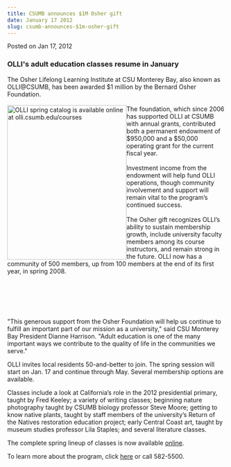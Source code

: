 ```yaml
---
title: CSUMB announces $1M Osher gift
date: January 17 2012
slug: csumb-announces-$1m-osher-gift
---
```





<span class="date">Posted on Jan 17, 2012    </span>
<h3>OLLI&apos;s adult education classes resume in January</h3>
<p>The Osher Lifelong Learning Institute at CSU Monterey Bay, also
known as OLLI@CSUMB, has been awarded $1 million by the Bernard
Osher Foundation.<br>
<br>
<img alt="OLLI spring catalog is available online at olli.csumb.edu/courses" src="http://news.csumb.edu/sites/default/files/65/attachments/news/images/olli_spring2012_thumbnail.jpg" style="float:left; width:275px; height:356px">The foundation,
which since 2006 has supported OLLI at CSUMB with annual grants,
contributed both a permanent endowment of $950,000 and a $50,000
operating grant for the current fiscal year.<br>
<br>
Investment income from the endowment will help fund OLLI
operations, though community involvement and support will remain
vital to the program&#x2019;s continued success.<br>
<br>
The Osher gift recognizes OLLI&#x2019;s ability to sustain membership
growth, include university faculty members among its course
instructors, and remain strong in the future. OLLI now has a
community of 500 members, up from 100 members at the end of its
first year, in spring 2008.</br></br></br></br></img></br></br></p>
<p>&quot;This generous support from the Osher Foundation will help us
continue to fulfill an important part of our mission as a
university,&quot; said CSU Monterey Bay President Dianne Harrison.
&quot;Adult education is one of the many important ways we contribute to
the quality of life in the communities we serve.&quot;</p>
<p>OLLI invites local residents 50-and-better to join. The spring
session will start on Jan. 17 and continue through May. Several
membership options are available.&#x2028;</p>
<p>Classes include a look at California&#x2019;s role in the 2012
presidential primary, taught by Fred Keeley; a variety of writing
classes; beginning nature photography taught by CSUMB biology
professor Steve Moore; getting to know native plants, taught by
staff members of the university&#x2019;s Return of the Natives restoration
education project; early Central Coast art, taught by museum
studies professor Lila Staples; and several literature classes.</p>
<p>The complete spring lineup of classes is now available <a href="http://olli.csumb.edu/courses" rel="nofollow">online</a>.</p>
<p>To learn more about the program, click <a href="http://olli.csumb.edu" rel="nofollow">here</a> or call
582-5500.<br>
&#xA0;</br></p>





